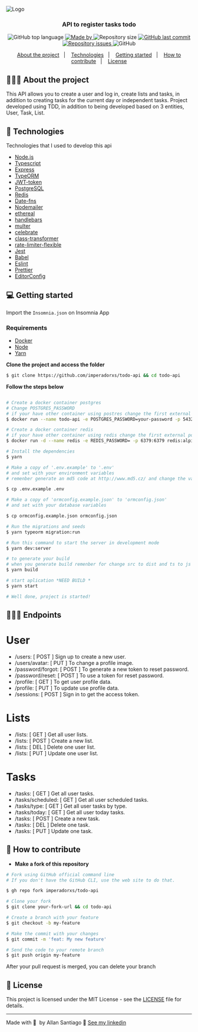 ![Logo](https://imperadorxs-images.s3.amazonaws.com/todo-api.png)

<h3 align="center">
  API to register tasks todo
</h3>

<p align="center">
  <img alt="GitHub top language" src="https://img.shields.io/github/languages/top/imperadorxs/todo-api">

  <a href="https://www.linkedin.com/in/imperadorxs/" target="_blank" rel="noopener noreferrer">
    <img alt="Made by" src="https://img.shields.io/badge/made%20by-Allan%20Santiago-%20">
  </a>

  <img alt="Repository size" src="https://img.shields.io/github/repo-size/imperadorxs/todo-api">

  <a href="https://github.com/imperadorxs/todo-api/commits/main">
    <img alt="GitHub last commit" src="https://img.shields.io/github/last-commit/imperadorxs/todo-api">
  </a>

  <a href="https://github.com/imperadorxs/todo-api/issues">
    <img alt="Repository issues" src="https://img.shields.io/github/issues/imperadorxs/todo-api">
  </a>

  <img alt="GitHub" src="https://img.shields.io/github/license/imperadorxs/todo-api">
</p>

<p align="center">
  <a href="#-about-the-project">About the project</a>&nbsp;&nbsp;&nbsp;|&nbsp;&nbsp;&nbsp;
  <a href="#-technologies">Technologies</a>&nbsp;&nbsp;&nbsp;|&nbsp;&nbsp;&nbsp;
  <a href="#-getting-started">Getting started</a>&nbsp;&nbsp;&nbsp;|&nbsp;&nbsp;&nbsp;
  <a href="#-how-to-contribute">How to contribute</a>&nbsp;&nbsp;&nbsp;|&nbsp;&nbsp;&nbsp;
  <a href="#-license">License</a>
</p>


## 👨🏻‍💻 About the project

This API allows you to create a user and log in, create lists and tasks, in addition to creating tasks for the current day or independent tasks.
Project developed using TDD, in addition to being developed based on 3 entities, User, Task, List.

## 🚀 Technologies

Technologies that I used to develop this api

- [Node.js](https://nodejs.org/en/)
- [Typescript](https://www.typescriptlang.org/docs/handbook/typescript-in-5-minutes.html)
- [Express](https://expressjs.com/pt-br/)
- [TypeORM](https://typeorm.io/#/)
- [JWT-token](https://jwt.io/)
- [PostgreSQL](https://www.postgresql.org/)
- [Redis](https://hub.docker.com/_/redis)
- [Date-fns](https://date-fns.org/)
- [Nodemailer](https://nodemailer.com/)
- [ethereal](https://ethereal.email/)
- [handlebars](https://handlebarsjs.com/)
- [multer](https://github.com/expressjs/multer)
- [celebrate](https://github.com/arb/celebrate)
- [class-transformer](https://github.com/typestack/class-transformer)
- [rate-limiter-flexible](https://github.com/animir/node-rate-limiter-flexible/wiki/Overall-example)
- [Jest](https://jestjs.io/)
- [Babel](https://babeljs.io/setup)
- [Eslint](https://eslint.org/)
- [Prettier](https://prettier.io/)
- [EditorConfig](https://editorconfig.org/)

## 💻 Getting started

Import the `Insomnia.json` on Insomnia App

### Requirements

- [Docker](https://www.docker.com/)
- [Node](https://nodejs.org/en/download/)
- [Yarn](https://classic.yarnpkg.com/en/docs/install#windows-stable)

**Clone the project and access the folder**

```bash
$ git clone https://github.com/imperadorxs/todo-api && cd todo-api
```

**Follow the steps below**

```bash

# Create a docker container postgres
# Change POSTGRES_PASSWORD
# if your have other container using postres change the first external port to 5436 or greather
$ docker run --name todo-api -e POSTGRES_PASSWORD=your-password -p 5432:5432 -d postgres

# Create a docker container redis
# if your have other container using redis change the first external port to 6380 or greather
$ docker run -d --name redis -e REDIS_PASSWORD= -p 6379:6379 redis:alpine

# Install the dependencies
$ yarn

# Make a copy of '.env.example' to '.env'
# and set with your environment variables
# remenber generate an md5 code at http://www.md5.cz/ and change the variable APP_SECRET

$ cp .env.example .env

# Make a copy of 'ormconfig.example.json' to 'ormconfig.json'
# and set with your database variables

$ cp ormconfig.example.json ormconfig.json

# Run the migrations and seeds
$ yarn typeorm migration:run

# Run this command to start the server in development mode
$ yarn dev:server

# to generate your build
# when you generate build remenber for change src to dist and ts to js in ormconfig.json
$ yarn build

# start aplication *NEED BUILD *
$ yarn start

# Well done, project is started!
```
## 👨🏻‍💻 Endpoints

# User
- /users: [ POST ] Sign up to create a new user.
- /users/avatar: [ PUT ] To change a profile image.
- /password/forgot: [ POST ] To generate a new token to reset password.
- /password/reset: [ POST ] To use a token for reset password.
- /profile: [ GET ] To get user profile data.
- /profile: [ PUT ] To update use profile data.
- /sessions: [ POST ] Sign in to get the access token.

# Lists
- /lists: [ GET ] Get all user lists.
- /lists: [ POST ] Create a new list.
- /lists: [ DEL ] Delete one user list.
- /lists: [ PUT ] Update one user list.

# Tasks
- /tasks: [ GET ] Get all user tasks.
- /tasks/scheduled: [ GET ] Get all user scheduled tasks.
- /tasks/type: [ GET ] Get all user tasks by type.
- /tasks/today: [ GET ] Get all user today tasks.
- /tasks: [ POST ] Create a new task.
- /tasks: [ DEL ] Delete one task.
- /tasks: [ PUT ] Update one task.


## 🤔 How to contribute

- **Make a fork of this repository**

```bash
# Fork using GitHub official command line
# If you don't have the GitHub CLI, use the web site to do that.

$ gh repo fork imperadorxs/todo-api
```

```bash
# Clone your fork
$ git clone your-fork-url && cd todo-api

# Create a branch with your feature
$ git checkout -b my-feature

# Make the commit with your changes
$ git commit -m 'feat: My new feature'

# Send the code to your remote branch
$ git push origin my-feature
```

After your pull request is merged, you can delete your branch

## 📝 License

This project is licensed under the MIT License - see the [LICENSE](LICENSE) file for details.

---

Made with 💜&nbsp; by Allan Santiago 👋 [See my linkedin](https://www.linkedin.com/in/imperadorxs/)
